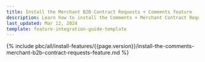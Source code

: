 ```yaml
---
title: Install the Merchant B2B Contract Requests + Comments feature
description: Learn how to install the Comments + Merchant Contract Requests feature into your Spryker B2B project.
last_updated: Mar 12, 2024
template: feature-integration-guide-template
---
```


{% include pbc/all/install-features/{{page.version}}/install-the-comments-merchant-b2b-contract-requests-feature.md %} <!-- To edit, see /_includes/pbc/all/install-features/202404.0/install-the-comments-merchant-b2b-contract-requests-feature.md -->
